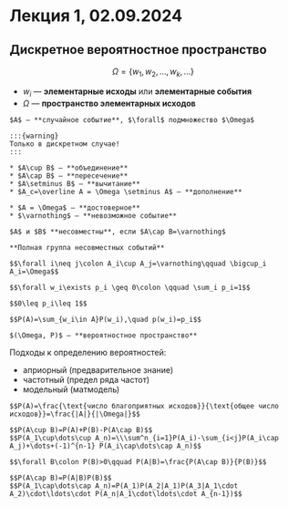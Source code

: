 # Лекция 1, 02.09.2024

## Дискретное вероятностное пространство

$$\Omega =\{w_1,w_2,\dots,w_k,\dots\}$$ 

* $w_i$ — **элементарные исходы** или **элементарные события**
* $\Omega$ — **пространство элементарных исходов**

```{prf:definition}
$А$ — **случайное событие**, $\forall$ подмножество $\Omega$ 
```

```{aside}
:::{warning} 
Только в дискретном случае!
:::
```

```{prf:definition}
* $A\cup B$ — **объединение**
* $A\cap B$ — **пересечение**
* $A\setminus B$ — **вычитание**
* $A_c=\overline A = \Omega \setminus A$ — **дополнение**
```

```{prf:definition}
* $A = \Omega$ — **достоверное**
* $\varnothing$ — **невозможное событие**
```

```{prf:definition}
$A$ и $B$ **несовместны**, если $A\cap B=\varnothing$
```

```{prf:definition}
**Полная группа несовместных событий**

$$\forall i\neq j\colon A_i\cup A_j=\varnothing\qquad \bigcup_i A_i=\Omega$$
```

```{prf:axiom}
$$\forall w_i\exists p_i \geq 0\colon \qquad \sum_i p_i=1$$
```

```{prf:corollary}
$$0\leq p_i\leq 1$$
```

```{prf:definition}
$$P(A)=\sum_{w_i\in A}P(w_i),\quad p(w_i)=p_i$$
```

```{prf:definition}
$(\Omega, P)$ — **вероятностное пространство**
```

Подходы к определению вероятностей:
* априорный (предварительное знание)
* частотный (предел ряда частот)
* модельный (матмодель)

```{prf:definition} Классическая формула вероятности (для равновероятных исходов)
$$P(A)=\frac{\text{число благоприятных исходов}}{\text{общее число исходов}}=\frac{|A|}{|\Omega|}$$
```

```{prf:theorem} Формула включений/исключений
$$P(A\cup B)=P(A)+P(B)-P(A\cap B)$$
$$P(A_1\cup\dots\cup A_n)=\\\sum^n_{i=1}P(A_i)-\sum_{i<j}P(A_i\cap A_j)+\dots+(-1)^{n-1} P(A_i\cap\dots\cap A_n)$$
```

```{prf:definition} 
$$\forall B\colon P(B)>0\qquad P(A|B)=\frac{P(A\cap B)}{P(B)}$$
```

```{prf:theorem} Теорема умножения
$$P(A\cap B)=P(A|B)P(B)$$
$$P(A_1\cap\dots\cap A_n)=P(A_1)P(A_2|A_1)P(A_3|A_1\cdot A_2)\cdot\ldots\cdot P(A_n|A_1\cdot\ldots\cdot A_{n-1})$$
```